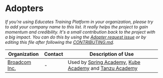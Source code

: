 # Adopters

_If you're using Educates Training Platform in your organization, please try to add your company name to this list. It really helps the project to gain momentum and credibility. It's a small contribution back to the project with a big impact._
_You can do this by using the [Adopter request issue](https://github.com/educates/educates-training-platform/issues/new?template=adopter.yml) or by editing this file after following the [CONTRIBUTING.md](./CONTRIBUTING.md)._

| Organization | Contact | Description of Use
|--- |--- |--- |
| [Broadcom Inc.](https://www.broadcom.com/) | - | Used by [Spring Academy](https://spring.academy/), [Kube Academy](https://kube.academy/) and [Tanzu Academy](https://tanzu.academy/)
